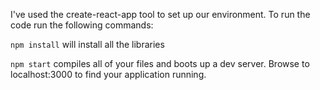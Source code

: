 I've used the create-react-app tool to set up our environment. To run the code run the following commands:

`npm install` will install all the libraries 

`npm start` compiles all of your files and boots up a dev server. Browse to localhost:3000 to find your application running.